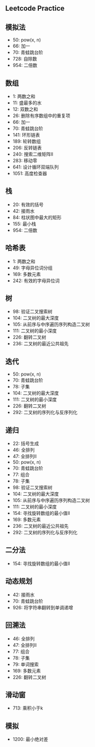 ## Leetcode Practice


## 模拟法
* 50: pow(x, n)
* 66: 加一
* 70: 青蛙跳台阶
* 728: 自除数
* 954: 二倍数

## 数组
* 1: 两数之和
* 11: 盛最多的水
* 12: 双数之和
* 26: 删除有序数组中的重复项
* 66: 加一
* 70: 青蛙跳台阶
* 141: 环形链表
* 189: 轮转数组
* 206: 反转链表
* 240: 搜索二维矩阵II
* 283: 移动零
* 641: 设计循环双端队列
* 1051: 高度检查器

## 栈
* 20: 有效的括号
* 42: 接雨水
* 84: 柱状图中最大的矩形
* 155: 最小栈
* 954: 二倍数

## 哈希表
* 1: 两数之和
* 49: 字母异位词分组
* 169: 多数元素
* 242: 有效的字母异位词


## 树
* 98: 验证二叉搜索树
* 104: 二叉树的最大深度
* 105: 从前序与中序遍历序列构造二叉树
* 111: 二叉树的最小深度
* 226: 翻转二叉树
* 236: 二叉树的最近公共祖先

## 迭代
* 50: pow(x, n)
* 70: 青蛙跳台阶
* 78: 子集
* 104: 二叉树的最大深度
* 111: 二叉树的最小深度
* 226: 翻转二叉树
* 292: 二叉树的序列化与反序列化


## 递归
* 22: 括号生成
* 46: 全排列
* 47: 全排列II
* 50: pow(x, n)
* 70: 青蛙跳台阶
* 77: 组合
* 78: 子集
* 98: 验证二叉搜索树
* 104: 二叉树的最大深度
* 105: 从前序与中序遍历序列构造二叉树
* 111: 二叉树的最小深度
* 154: 寻找旋转数组的最小值II
* 169: 多数元素
* 236: 二叉树的最近公共祖先
* 292: 二叉树的序列化与反序列化

## 二分法
* 154: 寻找旋转数组的最小值II


## 动态规划
* 42: 接雨水
* 70: 青蛙跳台阶
* 926: 将字符串翻转到单调递增


## 回溯法
* 46: 全排列
* 47: 全排列II
* 77: 组合
* 78: 子集
* 79: 单词搜索
* 169: 多数元素
* 226: 翻转二叉树


## 滑动窗
* 713: 乘积小于k


## 模拟
* 1200: 最小绝对差
